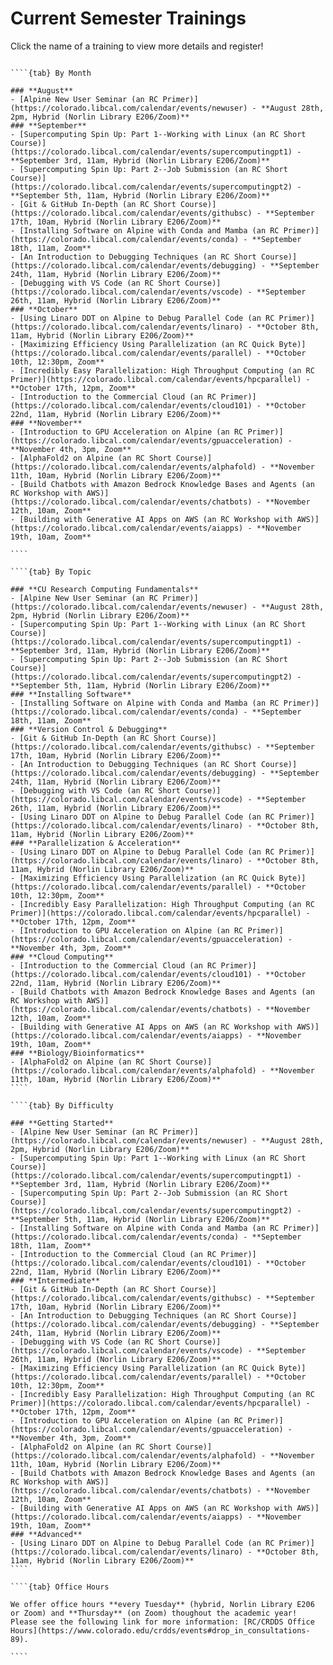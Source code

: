 # Current Semester Trainings

Click the name of a training to view more details and register!

`````{tabs}

````{tab} By Month

### **August**
- [Alpine New User Seminar (an RC Primer)](https://colorado.libcal.com/calendar/events/newuser) - **August 28th, 2pm, Hybrid (Norlin Library E206/Zoom)**
### **September**
- [Supercomputing Spin Up: Part 1--Working with Linux (an RC Short Course)](https://colorado.libcal.com/calendar/events/supercomputingpt1) - **September 3rd, 11am, Hybrid (Norlin Library E206/Zoom)**
- [Supercomputing Spin Up: Part 2--Job Submission (an RC Short Course)](https://colorado.libcal.com/calendar/events/supercomputingpt2) - **September 5th, 11am, Hybrid (Norlin Library E206/Zoom)**
- [Git & GitHub In-Depth (an RC Short Course)](https://colorado.libcal.com/calendar/events/githubsc) - **September 17th, 10am, Hybrid (Norlin Library E206/Zoom)**
- [Installing Software on Alpine with Conda and Mamba (an RC Primer)](https://colorado.libcal.com/calendar/events/conda) - **September 18th, 11am, Zoom**
- [An Introduction to Debugging Techniques (an RC Short Course)](https://colorado.libcal.com/calendar/events/debugging) - **September 24th, 11am, Hybrid (Norlin Library E206/Zoom)**
- [Debugging with VS Code (an RC Short Course)](https://colorado.libcal.com/calendar/events/vscode) - **September 26th, 11am, Hybrid (Norlin Library E206/Zoom)**
### **October**
- [Using Linaro DDT on Alpine to Debug Parallel Code (an RC Primer)](https://colorado.libcal.com/calendar/events/linaro) - **October 8th, 11am, Hybrid (Norlin Library E206/Zoom)**
- [Maximizing Efficiency Using Parallelization (an RC Quick Byte)](https://colorado.libcal.com/calendar/events/parallel) - **October 10th, 12:30pm, Zoom**
- [Incredibly Easy Parallelization: High Throughput Computing (an RC Primer)](https://colorado.libcal.com/calendar/events/hpcparallel) - **October 17th, 12pm, Zoom**
- [Introduction to the Commercial Cloud (an RC Primer)](https://colorado.libcal.com/calendar/events/cloud101) - **October 22nd, 11am, Hybrid (Norlin Library E206/Zoom)**
### **November**
- [Introduction to GPU Acceleration on Alpine (an RC Primer)](https://colorado.libcal.com/calendar/events/gpuacceleration) - **November 4th, 3pm, Zoom**
- [AlphaFold2 on Alpine (an RC Short Course)](https://colorado.libcal.com/calendar/events/alphafold) - **November 11th, 10am, Hybrid (Norlin Library E206/Zoom)**
- [Build Chatbots with Amazon Bedrock Knowledge Bases and Agents (an RC Workshop with AWS)](https://colorado.libcal.com/calendar/events/chatbots) - **November 12th, 10am, Zoom**
- [Building with Generative AI Apps on AWS (an RC Workshop with AWS)](https://colorado.libcal.com/calendar/events/aiapps) - **November 19th, 10am, Zoom**

````

````{tab} By Topic

### **CU Research Computing Fundamentals**
- [Alpine New User Seminar (an RC Primer)](https://colorado.libcal.com/calendar/events/newuser) - **August 28th, 2pm, Hybrid (Norlin Library E206/Zoom)**
- [Supercomputing Spin Up: Part 1--Working with Linux (an RC Short Course)](https://colorado.libcal.com/calendar/events/supercomputingpt1) - **September 3rd, 11am, Hybrid (Norlin Library E206/Zoom)**
- [Supercomputing Spin Up: Part 2--Job Submission (an RC Short Course)](https://colorado.libcal.com/calendar/events/supercomputingpt2) - **September 5th, 11am, Hybrid (Norlin Library E206/Zoom)**
### **Installing Software**
- [Installing Software on Alpine with Conda and Mamba (an RC Primer)](https://colorado.libcal.com/calendar/events/conda) - **September 18th, 11am, Zoom**
### **Version Control & Debugging**
- [Git & GitHub In-Depth (an RC Short Course)](https://colorado.libcal.com/calendar/events/githubsc) - **September 17th, 10am, Hybrid (Norlin Library E206/Zoom)**
- [An Introduction to Debugging Techniques (an RC Short Course)](https://colorado.libcal.com/calendar/events/debugging) - **September 24th, 11am, Hybrid (Norlin Library E206/Zoom)**
- [Debugging with VS Code (an RC Short Course)](https://colorado.libcal.com/calendar/events/vscode) - **September 26th, 11am, Hybrid (Norlin Library E206/Zoom)**
- [Using Linaro DDT on Alpine to Debug Parallel Code (an RC Primer)](https://colorado.libcal.com/calendar/events/linaro) - **October 8th, 11am, Hybrid (Norlin Library E206/Zoom)**
### **Parallelization & Acceleration**
- [Using Linaro DDT on Alpine to Debug Parallel Code (an RC Primer)](https://colorado.libcal.com/calendar/events/linaro) - **October 8th, 11am, Hybrid (Norlin Library E206/Zoom)**
- [Maximizing Efficiency Using Parallelization (an RC Quick Byte)](https://colorado.libcal.com/calendar/events/parallel) - **October 10th, 12:30pm, Zoom**
- [Incredibly Easy Parallelization: High Throughput Computing (an RC Primer)](https://colorado.libcal.com/calendar/events/hpcparallel) - **October 17th, 12pm, Zoom**
- [Introduction to GPU Acceleration on Alpine (an RC Primer)](https://colorado.libcal.com/calendar/events/gpuacceleration) - **November 4th, 3pm, Zoom**
### **Cloud Computing**
- [Introduction to the Commercial Cloud (an RC Primer)](https://colorado.libcal.com/calendar/events/cloud101) - **October 22nd, 11am, Hybrid (Norlin Library E206/Zoom)**
- [Build Chatbots with Amazon Bedrock Knowledge Bases and Agents (an RC Workshop with AWS)](https://colorado.libcal.com/calendar/events/chatbots) - **November 12th, 10am, Zoom**
- [Building with Generative AI Apps on AWS (an RC Workshop with AWS)](https://colorado.libcal.com/calendar/events/aiapps) - **November 19th, 10am, Zoom**
### **Biology/Bioinformatics**
- [AlphaFold2 on Alpine (an RC Short Course)](https://colorado.libcal.com/calendar/events/alphafold) - **November 11th, 10am, Hybrid (Norlin Library E206/Zoom)**
````

````{tab} By Difficulty

### **Getting Started**
- [Alpine New User Seminar (an RC Primer)](https://colorado.libcal.com/calendar/events/newuser) - **August 28th, 2pm, Hybrid (Norlin Library E206/Zoom)**
- [Supercomputing Spin Up: Part 1--Working with Linux (an RC Short Course)](https://colorado.libcal.com/calendar/events/supercomputingpt1) - **September 3rd, 11am, Hybrid (Norlin Library E206/Zoom)**
- [Supercomputing Spin Up: Part 2--Job Submission (an RC Short Course)](https://colorado.libcal.com/calendar/events/supercomputingpt2) - **September 5th, 11am, Hybrid (Norlin Library E206/Zoom)**
- [Installing Software on Alpine with Conda and Mamba (an RC Primer)](https://colorado.libcal.com/calendar/events/conda) - **September 18th, 11am, Zoom**
- [Introduction to the Commercial Cloud (an RC Primer)](https://colorado.libcal.com/calendar/events/cloud101) - **October 22nd, 11am, Hybrid (Norlin Library E206/Zoom)**
### **Intermediate**
- [Git & GitHub In-Depth (an RC Short Course)](https://colorado.libcal.com/calendar/events/githubsc) - **September 17th, 10am, Hybrid (Norlin Library E206/Zoom)**
- [An Introduction to Debugging Techniques (an RC Short Course)](https://colorado.libcal.com/calendar/events/debugging) - **September 24th, 11am, Hybrid (Norlin Library E206/Zoom)**
- [Debugging with VS Code (an RC Short Course)](https://colorado.libcal.com/calendar/events/vscode) - **September 26th, 11am, Hybrid (Norlin Library E206/Zoom)**
- [Maximizing Efficiency Using Parallelization (an RC Quick Byte)](https://colorado.libcal.com/calendar/events/parallel) - **October 10th, 12:30pm, Zoom**
- [Incredibly Easy Parallelization: High Throughput Computing (an RC Primer)](https://colorado.libcal.com/calendar/events/hpcparallel) - **October 17th, 12pm, Zoom**
- [Introduction to GPU Acceleration on Alpine (an RC Primer)](https://colorado.libcal.com/calendar/events/gpuacceleration) - **November 4th, 3pm, Zoom**
- [AlphaFold2 on Alpine (an RC Short Course)](https://colorado.libcal.com/calendar/events/alphafold) - **November 11th, 10am, Hybrid (Norlin Library E206/Zoom)**
- [Build Chatbots with Amazon Bedrock Knowledge Bases and Agents (an RC Workshop with AWS)](https://colorado.libcal.com/calendar/events/chatbots) - **November 12th, 10am, Zoom**
- [Building with Generative AI Apps on AWS (an RC Workshop with AWS)](https://colorado.libcal.com/calendar/events/aiapps) - **November 19th, 10am, Zoom**
### **Advanced**
- [Using Linaro DDT on Alpine to Debug Parallel Code (an RC Primer)](https://colorado.libcal.com/calendar/events/linaro) - **October 8th, 11am, Hybrid (Norlin Library E206/Zoom)**
````

````{tab} Office Hours

We offer office hours **every Tuesday** (hybrid, Norlin Library E206 or Zoom) and **Thursday** (on Zoom) thoughout the academic year! Please see the following link for more information: [RC/CRDDS Office Hours](https://www.colorado.edu/crdds/events#drop_in_consultations-89).

````
`````
